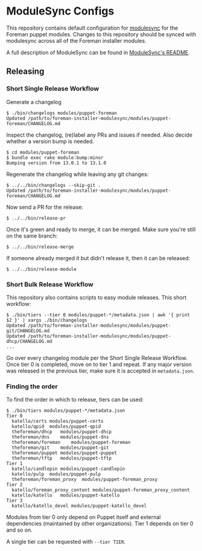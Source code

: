 # ModuleSync Configs

This repository contains default configuration for
[modulesync](https://github.com/puppetlabs/modulesync) for the Foreman
puppet modules. Changes to this repository should be synced with modulesync
across all of the Foreman installer modules.

A full description of ModuleSync can be found in [ModuleSync's
README](https://github.com/puppetlabs/modulesync).

## Releasing

### Short Single Release Workflow

Generate a changelog

```console
$ ./bin/changelogs modules/puppet-foreman
Updated /path/to/foreman-installer-modulesync/modules/puppet-foreman/CHANGELOG.md
```

Inspect the changelog, (re)label any PRs and issues if needed. Also decide whether a version bump is needed.

```console
$ cd modules/puppet-foreman
$ bundle exec rake module:bump:minor
Bumping version from 13.0.1 to 13.1.0
```

Regenerate the changelog while leaving any git changes:

```console
$ ../../bin/changelogs --skip-git .
Updated /path/to/foreman-installer-modulesync/modules/puppet-foreman/CHANGELOG.md
```

Now send a PR for the release:

```console
$ ../../bin/release-pr
```

Once it's green and ready to merge, it can be merged. Make sure you're still on the same branch:

```console
$ ../../bin/release-merge
```

If someone already merged it but didn't release it, then it can be released:

```console
$ ../../bin/release-module
```

### Short Bulk Release Workflow

This repository also contains scripts to easy module releases. This short workflow:

```console
$ ./bin/tiers --tier 0 modules/puppet-*/metadata.json | awk '{ print $2 }' | xargs ./bin/changelogs
Updated /path/to/foreman-installer-modulesync/modules/puppet-git/CHANGELOG.md
Updated /path/to/foreman-installer-modulesync/modules/puppet-dhcp/CHANGELOG.md
...
```

Go over every changelog module per the Short Single Release Workflow. Once tier 0 is completed, move on to tier 1 and repeat. If any major version was released in the previous tier, make sure it is accepted in `metadata.json`.

### Finding the order

To find the order in which to release, tiers can be used:

```console
$ ./bin/tiers modules/puppet-*/metadata.json
Tier 0
  katello/certs	modules/puppet-certs
  katello/qpid	modules/puppet-qpid
  theforeman/dhcp	modules/puppet-dhcp
  theforeman/dns	modules/puppet-dns
  theforeman/foreman	modules/puppet-foreman
  theforeman/git	modules/puppet-git
  theforeman/puppet	modules/puppet-puppet
  theforeman/tftp	modules/puppet-tftp
Tier 1
  katello/candlepin	modules/puppet-candlepin
  katello/pulp	modules/puppet-pulp
  theforeman/foreman_proxy	modules/puppet-foreman_proxy
Tier 2
  katello/foreman_proxy_content	modules/puppet-foreman_proxy_content
  katello/katello	modules/puppet-katello
Tier 3
  katello/katello_devel	modules/puppet-katello_devel
```

Modules from tier 0 only depend on Puppet itself and external dependencies (maintained by other organizations). Tier 1 depends on tier 0 and so on.

A single tier can be requested with `--tier TIER`.
